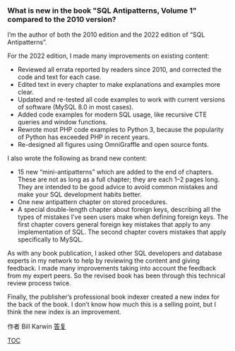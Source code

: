 ### What is new in the book "SQL Antipatterns, Volume 1" compared to the 2010 version?

I’m the author of both the 2010 edition and the 2022 edition of “SQL Antipatterns”.

For the 2022 edition, I made many improvements on existing content:

- Reviewed all errata reported by readers since 2010, and corrected the code and text for each case.
- Edited text in every chapter to make explanations and examples more clear.
- Updated and re-tested all code examples to work with current versions of software (MySQL 8.0 in most cases).
- Added code examples for modern SQL usage, like recursive CTE queries and window functions.
- Rewrote most PHP code examples to Python 3, because the popularity of Python has exceeded PHP in recent years.
- Re-designed all figures using OmniGraffle and open source fonts.

I also wrote the following as brand new content:

- 15 new “mini-antipatterns” which are added to the end of chapters. These are not as long as a full chapter; they are each 1–2 pages long. They are intended to be good advice to avoid common mistakes and make your SQL development habits better.
- One new antipattern chapter on stored procedures.
- A special double-length chapter about foreign keys, describing all the types of mistakes I’ve seen users make when defining foreign keys. The first chapter covers general foreign key mistakes that apply to any implementation of SQL. The second chapter covers mistakes that apply specifically to MySQL.

As with any book publication, I asked other SQL developers and database experts in my network to help by reviewing the content and giving feedback. I made many improvements taking into account the feedback from my expert peers. So the revised book has been through this technical review process twice.

Finally, the publisher’s professional book indexer created a new index for the back of the book. I don’t know how much this is a selling point, but I think the new index is an improvement.

作者 Bill Karwin [答复](https://www.quora.com/What-is-new-in-the-book-SQL-Antipatterns-Volume-1-compared-to-the-2010-version/answer/Bill-Karwin?__filter__=all&__nsrc__=notif_page&__sncid__=37657491115&__snid3__=50520268524)

[TOC](https://pragprog.com/titles/bksap1/sql-antipatterns-volume-1/)